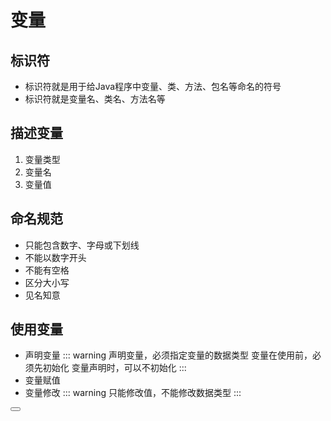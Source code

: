 # 变量

## 标识符
  - 标识符就是用于给Java程序中变量、类、方法、包名等命名的符号
  - 标识符就是变量名、类名、方法名等

## 描述变量
  1. 变量类型
  2. 变量名
  3. 变量值

## 命名规范
  - 只能包含数字、字母或下划线
  - 不能以数字开头
  - 不能有空格
  - 区分大小写
  - 见名知意

## 使用变量
  - 声明变量
  ::: warning
  声明变量，必须指定变量的数据类型
  变量在使用前，必须先初始化
  变量声明时，可以不初始化
  :::
  - 变量赋值
  - 变量修改
  ::: warning
  只能修改值，不能修改数据类型
  :::

 <Button/> 